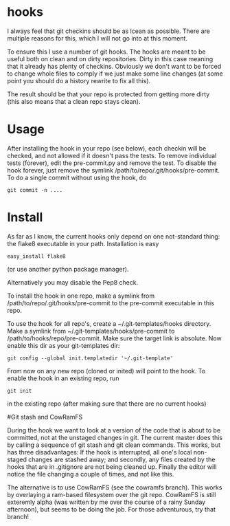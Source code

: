 hooks
=====

I always feel that git checkins should be as lcean as possible. There are multiple reasons for this, which I will not go into at this moment.

To ensure this I use a number of git hooks. The hooks are meant to be useful both on clean and on dirty repositories. Dirty in this case meaning that it already has plenty of checkins. Obviously we don't want to be forced to change whole files to comply if we just make some line changes (at some point you should do a history rewrite to fix all this).

The result should be that your repo is protected from getting more dirty (this also means that a clean repo stays clean).


# Usage

After installing the hook in your repo (see below), each checkin will be checked, and not allowed if it doesn't pass the tests.
To remove individual tests (forever), edit the pre-commit.py and remove the test.
To disable the hook forever, just remove the symlink /path/to/repo/.git/hooks/pre-commit.
To do a single commit without using the hook, do

    git commit -n ....

# Install

As far as I know, the current hooks only depend on one not-standard thing: the flake8 executable in your path. Installation is easy

    easy_install flake8

(or use another python package manager).

Alternatively you may disable the Pep8 check.

To install the hook in one repo, make a symlink from /path/to/repo/.git/hooks/pre-commit to the pre-commit executable in this repo.

To use the hook for all repo's, create a ~/.git-templates/hooks directory. Make a symlink from ~/.git-templates/hooks/pre-commit to /path/to/hooks/repo/pre-commit. Make sure the target link is absolute. Now enable this dir as your git-templates dir:

    git config --global init.templatedir '~/.git-template'

From now on any new repo (cloned or inited) will point to the hook. To enable the hook in an existing repo, run

    git init

in the existing repo (after making sure that there are no current hooks)

#Git stash and CowRamFS

During the hook we want to look at a version of the code that is about to be committed, not at the unstaged changes in git.
The current master does this by calling a sequence of git stash and git clean commands.
This works, but has three disadvantages: If the hook is interrupted, all one's local non-staged changes are stashed away; and secondly, any files created by the hooks that are in .gitignore are not being cleaned up.
Finally the editor will notice the file changing a couple of times, and not like this.

The alternative is to use CowRamFS (see the cowramfs branch). This works by overlaying a ram-based filesystem over the git repo.
CowRamFS is still exteremly alpha (was written by me over the course of a rainy Sunday afternoon), but seems to be doing the job. For those adventurous, try that branch!

